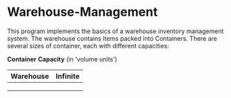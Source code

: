 # Warehouse-Management
This program implements the basics of a warehouse inventory management system. The warehouse contains Items packed into
Containers. There are several sizes of container, each with different capacities:

**Container**  **Capacity** (in 'volume units')

| Warehouse |  Infinite |
|---|---|
|   |   |
|   |   |
|   |   |

